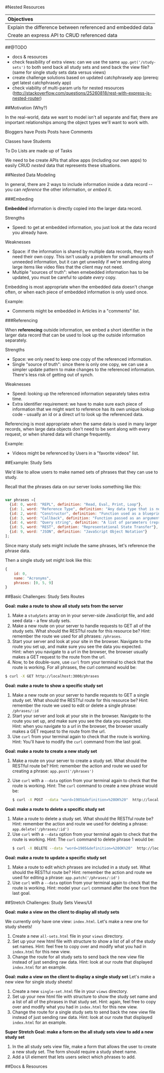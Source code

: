 #Nested Resources

| Objectives |
| :--- |
| Explain the difference between referenced and embedded data |
| Create an express API to CRUD referenced data |


<!--    | Create an express API to CRUD embedded data |-->

##@TODO

* docs & resources
* check feasibility of extra views: can we use the same `app.get('/study-sets')` to both send back all study sets and send back the view file? (same for single study sets data versus views)
* create challenge solutions based on updated catchphrasely app (prereq: get latest catchphrasely app)
*  check viability of multi-param urls for nested resources (http://stackoverflow.com/questions/25260818/rest-with-express-js-nested-router)



##Motivation (Why?)

In the real-world, data we want to model isn't all separate and flat; there are important relationships among the object types we'll want to work with.

Bloggers have Posts
Posts have Comments

Classes have Students

To Do Lists are made up of Tasks

We need to be create APIs that allow apps (including our own apps) to easily CRUD *nested* data that represents these situations.


##Nested Data Modeling

In general, there are 2 ways to include information inside a data record -- you can *reference* the other information, or *embed* it.

###Embeding

**Embedded** information is directly copied into the larger data record.

Strengths
* Speed: to get at embedded information, you just look at the data record you already have.

Weaknesses
* Space: if the information is shared by multiple data records, they each need their own copy. This isn't usually a problem for small amounts of unneeded information, but it can get unweildy if we're sending along  large items like video files that the client may not need.
* Multiple "sources of truth": when emebedded information has to be updated, you must be careful to update *every* copy.

Embedding is most appropriate when the embedded data doesn't change often, or when each piece of embedded information is only used once.

Example:
* Comments might be embedded in Articles in a "comments" list.


###Referencing

When **referencing** outside information, we embed a short identifier in the larger data record that can be used to look up the outside information separately.

Strengths
* Space: we only need to keep one copy of the referenced information.
* Single "source of truth": since there is only one copy, we can use a simpler update pattern to make changes to the referenced information. There's less risk of getting out of synch.

Weaknesses
* Speed: looking up the referenced information separately takes extra time.
* Extra identifier requirement: we have to make sure each piece of information that we might want to reference has its own unique lookup code - usually an id or a direct url to look up the referenced data.

Referencing is most appropriate when the same data is used in many larger records, when large data objects don't need to be sent along with every request, or when shared data will change frequently.

Example:
* Videos might be referenced by Users in a "favorite videos" list.

##Example: Study Sets

We'd like to allow users to make named sets of phrases that they can use to study.

 <!-- On the page, maybe we'll display it like this:

![Acronyms (list of phrases)](acronyms.png)

There could be a little confusion over whether the X button will delete the phrase or remove it from the study set, but we can work on that later (see stretch challenges). -->

Recall that the phrases data on our server looks something like this:

```js

var phrases =[
  {id: 0, word: "REPL", definition: "Read, Eval, Print, Loop"},
  {id: 1, word: "Reference Type", definition: "Any data type that is not a primitive type"},
  {id: 2, word: "Constructor", definition: "Function used as a blueprint to create a new object with specified properties and methods"},
  {id: 3, word: "Callback", definition: "Function passed as an argument to another function"},
  {id: 4, word: "Query string", definition: "A list of parameters (represented as key-value pairs) appended to the end of a URL string"},
  {id: 5, word: "REST", defintion: "Representational State Transfer"},
  {id: 9, word: "JSON", definition: "JavaScript Object Notation"}
];
```


Since many study sets might include the same phrases, let's reference the phrase data.


Then a single study set might look like this:
```js
{
	id: 0,
	name: "Acronyms",
	phrases: [0, 5, 9]
}
```

##Basic Challenges: Study Sets Routes

**Goal: make a route to show all study sets from the server**
1. Make a `studySets` array on in your server-side JavaScript file, and add seed data - a few study sets.
1. Make a new route on your server to handle requests to GET all of the study sets. What should the RESTful route for this resource be?
	Hint: remember the route we used for all phrases: `/phrases`.
1. Start your server and look at your site in the browser. Navigate to the route you set up, and make sure you see the data you expected.  
   Hint: when you navigate to a url in the browser, the browser usually makes a GET request to the route from the url.
1. Now, to be double-sure, use `curl` from your terminal to check that the route is working. For all phrases, the curl command would be:

```bash
$ curl -X GET http://localhost:3000/phrases
```

**Goal: make a route to show a specific study set**
1. Make a new route on your server to handle requests to GET a single study set. What should the RESTful route for this resource be?
	Hint: remember the route we used to edit or delete a single phrase: `/phrases/:id`
1. Start your server and look at your site in the browser. Navigate to the route you set up, and make sure you see the data you expected.  
   Hint: when you navigate to a url in the browser, the  browser usually makes a GET request to the route from the url.
1. Use `curl` from your terminal again to check that the route is working.
  Hint: You'll have to modify the `curl` command from the last goal.

**Goal: make a route to create a new study set**
1. Make a route on your server to create a study set. What should the RESTful route be?
	Hint: remember the action and route we used for creating a phrase: `app.post('/phrases')`

1. Use `curl` with a `--data` option from your terminal again to check that the route is working.
	Hint: The `curl` command to create a new phrase would be:
	```bash
	$ curl -X POST --data "word=1905&definition=%20OK%20"  http://localhost:3000/phrases
	```

**Goal: make a route to delete a specific study set**
1. Make a route to delete a study set. What should the RESTful route be?
	Hint: remember the action and route we used for deleting a phrase: `app.delete('/phrases/:id')`
1. Use `curl` with a `--data` option from your terminal again to check that the route is working.
	Hint: The `curl` command to delete phrase 1 would be:
	```bash
	$ curl -X DELETE --data "word=1905&definition=%20OK%20"  http://localhost:3000/phrases/1
	```

**Goal: make a route to update a specific study set**
1. Make a route to edit which phrases are included in a study set. What should the RESTful route be?
	Hint: remember the action and route we used for editing a phrase: `app.patch('/phrases/:id')`
1. Use `curl` with a `--data` option from your terminal again to check that the route is working.
	Hint: model your `curl` command after the one from the last goal.



##Stretch Challenges: Study Sets Views/UI

**Goal: make a view on the client to display all study sets**

We currently only have one view: `index.html`. Let's make a new one for study sheets!

1. Create a new `all-sets.html` file in your `views` directory.
1. Set up your new html file with structure to show a list of all of the study set names.
  Hint: feel free to copy over and modify what you had in `index.html` for this new view.
1. Change the route for all study sets to send back the new view file instead of just sending raw data.
  Hint: look at our route that displayed `index.html` for an example.

**Goal: make a view on the client to display a single study set**
 Let's make a new view for single study sheets!

1. Create a new `single-set.html` file in your `views` directory.
1. Set up your new html file with structure to show the study set name and a list of all of the phrases in that study set.
  Hint: again, feel free to copy over and modify what you had in `index.html` for this new view.
1. Change the route for a single study sets to send back the new view file instead of just sending raw data.
  Hint: look at our route that displayed `index.html` for an example.

**Super Stretch Goal: make a form on the all study sets view to add a new study set**
1. In the all study sets view file, make a form that allows the user to create a new study set. The form should require a study sheet name.
1. Add a UI element that lets users select which phrases to add.


<!-- ##Stretch Challenges: Comments on Phrases

Let's add commenting to the phrases in our dictionary so that people can leave details or tips.

**Goal: update phrase data model to include an array of embedded comments**
1. Change the phrases data in your server file to include a list of embedded comments. Add some seed comments to a few of your phrases.
1. Change your view templates to display the comments users have made on each phrase.
1. Change your client-side javascript code to send the new templates all of the information they need to display comments.

 -->
##Docs & Resources
